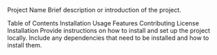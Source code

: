 Project Name
Brief description or introduction of the project.

Table of Contents
Installation
Usage
Features
Contributing
License
Installation
Provide instructions on how to install and set up the project locally. Include any dependencies that need to be installed and how to install them.
